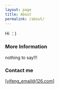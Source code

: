 ```yaml
---
layout: page
title: About
permalink: /about/
---
```


Hi ：)

### More Information

nothing to say!!!

### Contact me

[yifeng_email@126.com]